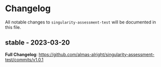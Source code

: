 # Changelog

All notable changes to `singularity-assessment-test` will be documented in this file.

## stable - 2023-03-20

**Full Changelog**: https://github.com/almas-alright/singularity-assessment-test/commits/v1.0.1
